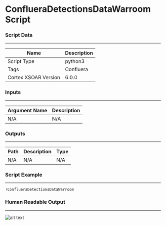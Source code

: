 # ConflueraDetectionsDataWarroom Script

### Script Data

---

| **Name** | **Description** |
| --- | --- |
| Script Type | python3 |
| Tags | Confluera |
| Cortex XSOAR Version | 6.0.0 |

### Inputs

---

| **Argument Name** | **Description** |
| --- | --- |
| N/A | N/A |

### Outputs

---

| **Path** | **Description** | **Type** |
| --- | --- | --- |
| N/A | N/A | N/A |


### Script Example

---
```!ConflueraDetectionsDataWarroom```

### Human Readable Output

---
![alt text](../../doc_files/DetectionsDataWarroom-Script.png)